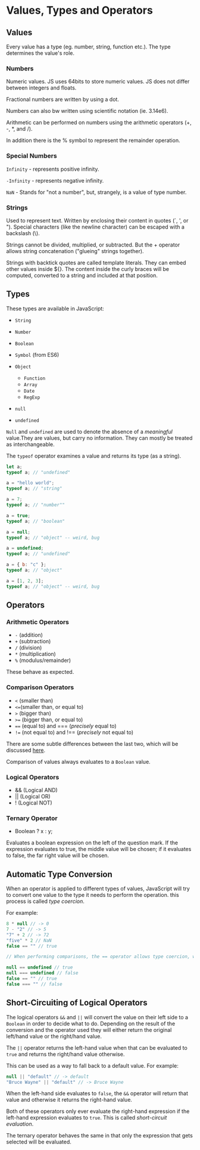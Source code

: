 # Values, Types and Operators

## Values

Every value has a type (eg. number, string, function etc.). The type determines the value's role.

### Numbers

Numeric values. JS uses 64bits to store numeric values. JS does not differ between integers and floats.

Fractional numbers are written by using a dot.

Numbers can also bw written using scientific notation (ie. 3.14e6).

Arithmetic can be performed on numbers using the arithmetic operators (+, -, \*, and /).

In addition there is the % symbol to represent the remainder operation.

### Special Numbers

`Infinity` - represents positive infinity.

`-Infinity` - represents negative infinity.

`NaN` - Stands for "not a number", but, strangely, is a value of type number.

### Strings

Used to represent text. Written by enclosing their content in quotes (`, ', or "). Special characters (like the newline character) can be escaped with a backslash (\\).

Strings cannot be divided, multiplied, or subtracted. But the + operator allows string concatenation ("glueing" strings together).

Strings with backtick quotes are called template literals. They can embed other values inside \${}. The content inside the curly braces will be computed, converted to a string and included at that position.

## Types

These types are available in JavaScript:

- `String`
- `Number`
- `Boolean`
- `Symbol` (from ES6)
- `Object`

  - `Function`
  - `Array`
  - `Date`
  - `RegExp`

- `null`
- `undefined`

`Null` and `undefined` are used to denote the absence of a _meaningful_ value.They are values, but carry no information. They can mostly be treated as interchangeable.

The `typeof` operator examines a value and returns its type (as a string).

```javascript
let a;
typeof a; // "undefined"

a = "hello world";
typeof a; // "string"

a = 7;
typeof a; // "number""

a = true;
typeof a; // "boolean"

a = null;
typeof a; // "object" -- weird, bug

a = undefined;
typeof a; // "undefined"

a = { b: "c" };
typeof a; // "object"

a = [1, 2, 3];
typeof a; // "object" -- weird, bug
```

## Operators

### Arithmetic Operators

- `-` (addition)
- `+` (subtraction)
- `/` (division)
- `*` (multiplication)
- `%` (modulus/remainder)

These behave as expected.

### Comparison Operators

- `<` (smaller than)
- `<=`(smaller than, or equal to)
- `>` (bigger than)
- `>=` (bigger than, or equal to)
- `==` (equal to) and === (_precisely_ equal to)
- `!=` (not equal to) and !== (_precisely_ not equal to)

There are some subtle differences between the last two, which will be discussed [here](<!-- TODO: Add link -->).

Comparison of values always evaluates to a `Boolean` value.

### Logical Operators

- && (Logical AND)
- || (Logical OR)
- ! (Logical NOT)

### Ternary Operator

- Boolean ? x : y;

Evaluates a boolean expression on the left of the question mark. If the expression evaluates to true, the middle value will be chosen; if it evaluates to false, the far right value will be chosen.

## Automatic Type Conversion

When an operator is applied to different types of values, JavaScript will try to convert one value to the type it needs to perform the operation. this process is called _type coercion_.

For example:

```Javascript
8 * null // -> 0
7 - "2" // -> 5
"7" + 2 // -> 72
"five" * 2 // NaN
false == "" // true

// When performing comparisons, the == operator allows type coercion, while the === operator does not.

null == undefined // true
null === undefined // false
false == "" // true
false === "" // false
```

## Short-Circuiting of Logical Operators

The logical operators `&&` and `||` will convert the value on their left side to a `Boolean` in order to decide what to do. Depending on the result of the conversion and the operator used they will either return the original left/hand value or the right/hand value.

The `||` operator returns the left-hand value when that can be evaluated to `true` and returns the right/hand value otherwise.

This can be used as a way to fall back to a default value. For example:

```Javascript
null || "default" // -> default
"Bruce Wayne" || "default" // -> Bruce Wayne
```

When the left-hand side evaluates to `false`, the `&&` operator will return that value and otherwise it returns the right-hand value.

Both of these operators only ever evaluate the right-hand expression if the left-hand expression evaluates to `true`. This is called _short-circuit evaluation_.

The ternary operator behaves the same in that only the expression that gets selected will be evaluated.
